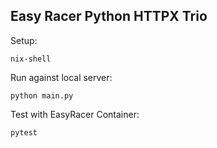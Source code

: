 Easy Racer Python HTTPX Trio
----------------------------

Setup:
```
nix-shell
```

Run against local server:
```
python main.py
```

Test with EasyRacer Container:
```
pytest
```
